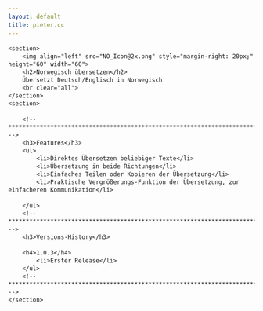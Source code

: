 ```yaml
---
layout: default
title: pieter.cc
---
```


<div id="content">

	<section>
		<img align="left" src="NO_Icon@2x.png" style="margin-right: 20px;" height="60" width="60">
		<h2>Norwegisch übersetzen</h2>
		Übersetzt Deutsch/Englisch in Norwegisch
		<br clear="all">
	</section>
	<section>

		<!-- ***************************************************************************** -->
		<h3>Features</h3>
		<ul>
			<li>Direktes Übersetzen beliebiger Texte</li>
			<li>Übersetzung in beide Richtungen</li>
			<li>Einfaches Teilen oder Kopieren der Übersetzung</li>
			<li>Praktische Vergrößerungs-Funktion der Übersetzung, zur einfacheren Kommunikation</li>

		</ul>
		<!-- ***************************************************************************** -->
		<h3>Versions-History</h3>

        <h4>1.0.3</h4>
			<li>Erster Release</li>
		</ul>
		<!-- ***************************************************************************** -->
	</section>
</div>
